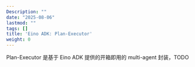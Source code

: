 ```yaml
---
Description: ""
date: "2025-08-06"
lastmod: ""
tags: []
title: 'Eino ADK: Plan-Executor'
weight: 0
---
```


Plan-Executor 是基于 Eino ADK 提供的开箱即用的 multi-agent 封装，TODO
